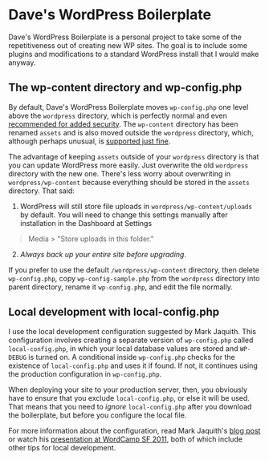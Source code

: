 # Dave's WordPress Boilerplate #

Dave's WordPress Boilerplate is a personal project to take some of the
repetitiveness out of creating new WP sites. The goal is to include
some plugins and modifications to a standard WordPress install that I
would make anyway.


## The wp-content directory and wp-config.php ##

By default, Dave's WordPress Boilerplate moves `wp-config.php` one
level above the `wordpress` directory, which is perfectly normal and
even [recommended for added security][1]. The `wp-content` directory
has been renamed `assets` and is also moved outside the `wordpress`
directory, which, although perhaps unusual, is [supported just
fine][2].

The advantage of keeping `assets` outside of your `wordpress`
directory is that you can update WordPress more easily. Just overwrite
the old `wordpress` directory with the new one. There's less worry
about overwriting in `wordpress/wp-content` because everything should
be stored in the `assets` directory. That said:

1. WordPress will still store file uploads in
`wordpress/wp-content/uploads` by default. You will need to change
this settings manually after installation in the Dashboard at Settings
> Media > "Store uploads in this folder."

2. *Always back up your entire site before upgrading*.

If you prefer to use the default `/wordpress/wp-content` directory,
then delete `wp-config.php`, copy `wp-config-sample.php` from the
`wordpress` directory into parent directory, rename it
`wp-config.php`, and edit the file normally.


## Local development with local-config.php ##

I use the local development configuration suggested by Mark Jaquith.
This configuration involves creating a separate version of
`wp-config.php` called `local-config.php`, in which your local
database values are stored and `WP-DEBUG` is turned on. A conditional
inside `wp-config.php` checks for the existence of `local-config.php`
and uses it if found. If not, it continues using the production
configuration in `wp-config.php`.

When deploying your site to your production server, then, you
obviously have to ensure that you exclude `local-config.php`, or else
it will be used. That means that you need to *ignore*
`local-config.php` after you download the boilerplate, but before you
configure the local file.

For more information about the configuration, read Mark Jaquith's
[blog post][3] or watch his [presentation at WordCamp SF 2011][4],
both of which include other tips for local development.




[1]: http://codex.wordpress.org/Hardening_WordPress#Securing_wp-config.php
[2]: http://codex.wordpress.org/Editing_wp-config.php#Moving_wp-content
[3]: http://markjaquith.wordpress.com/2011/06/24/wordpress-local-dev-tips/
[4]: http://wordpress.tv/2011/08/20/mark-jaquith-scaling-servers-and-deploys-oh-my/
